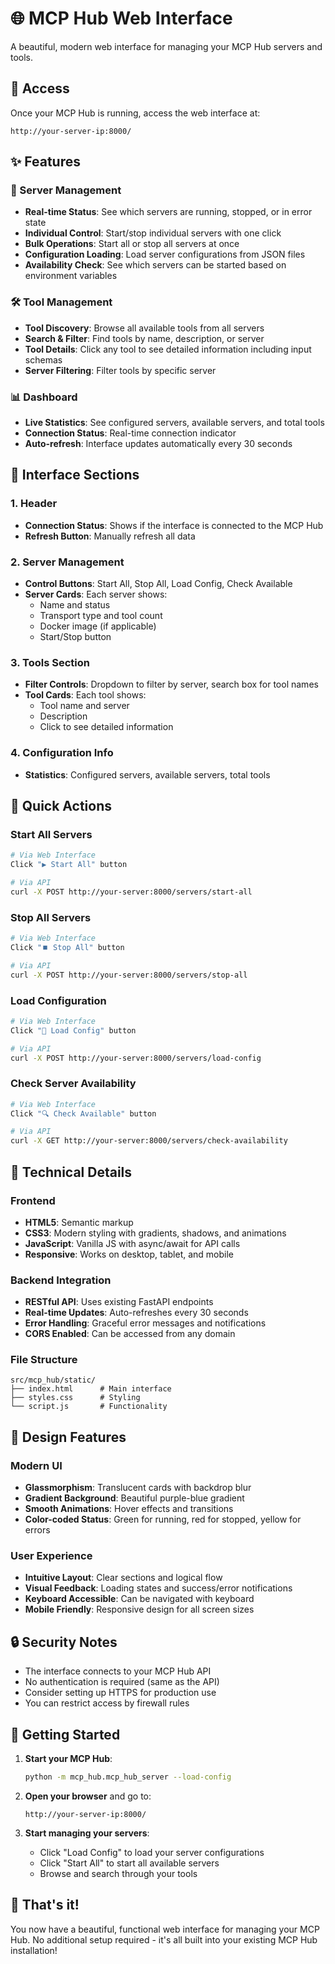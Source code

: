 # 🌐 MCP Hub Web Interface

A beautiful, modern web interface for managing your MCP Hub servers and tools.

## 🚀 Access

Once your MCP Hub is running, access the web interface at:

```
http://your-server-ip:8000/
```

## ✨ Features

### 📡 Server Management
- **Real-time Status**: See which servers are running, stopped, or in error state
- **Individual Control**: Start/stop individual servers with one click
- **Bulk Operations**: Start all or stop all servers at once
- **Configuration Loading**: Load server configurations from JSON files
- **Availability Check**: See which servers can be started based on environment variables

### 🛠️ Tool Management
- **Tool Discovery**: Browse all available tools from all servers
- **Search & Filter**: Find tools by name, description, or server
- **Tool Details**: Click any tool to see detailed information including input schemas
- **Server Filtering**: Filter tools by specific server

### 📊 Dashboard
- **Live Statistics**: See configured servers, available servers, and total tools
- **Connection Status**: Real-time connection indicator
- **Auto-refresh**: Interface updates automatically every 30 seconds

## 🎨 Interface Sections

### 1. Header
- **Connection Status**: Shows if the interface is connected to the MCP Hub
- **Refresh Button**: Manually refresh all data

### 2. Server Management
- **Control Buttons**: Start All, Stop All, Load Config, Check Available
- **Server Cards**: Each server shows:
  - Name and status
  - Transport type and tool count
  - Docker image (if applicable)
  - Start/Stop button

### 3. Tools Section
- **Filter Controls**: Dropdown to filter by server, search box for tool names
- **Tool Cards**: Each tool shows:
  - Tool name and server
  - Description
  - Click to see detailed information

### 4. Configuration Info
- **Statistics**: Configured servers, available servers, total tools

## 🎯 Quick Actions

### Start All Servers
```bash
# Via Web Interface
Click "▶️ Start All" button

# Via API
curl -X POST http://your-server:8000/servers/start-all
```

### Stop All Servers
```bash
# Via Web Interface
Click "⏹️ Stop All" button

# Via API
curl -X POST http://your-server:8000/servers/stop-all
```

### Load Configuration
```bash
# Via Web Interface
Click "📂 Load Config" button

# Via API
curl -X POST http://your-server:8000/servers/load-config
```

### Check Server Availability
```bash
# Via Web Interface
Click "🔍 Check Available" button

# Via API
curl -X GET http://your-server:8000/servers/check-availability
```

## 🔧 Technical Details

### Frontend
- **HTML5**: Semantic markup
- **CSS3**: Modern styling with gradients, shadows, and animations
- **JavaScript**: Vanilla JS with async/await for API calls
- **Responsive**: Works on desktop, tablet, and mobile

### Backend Integration
- **RESTful API**: Uses existing FastAPI endpoints
- **Real-time Updates**: Auto-refreshes every 30 seconds
- **Error Handling**: Graceful error messages and notifications
- **CORS Enabled**: Can be accessed from any domain

### File Structure
```
src/mcp_hub/static/
├── index.html      # Main interface
├── styles.css      # Styling
└── script.js       # Functionality
```

## 🎨 Design Features

### Modern UI
- **Glassmorphism**: Translucent cards with backdrop blur
- **Gradient Background**: Beautiful purple-blue gradient
- **Smooth Animations**: Hover effects and transitions
- **Color-coded Status**: Green for running, red for stopped, yellow for errors

### User Experience
- **Intuitive Layout**: Clear sections and logical flow
- **Visual Feedback**: Loading states and success/error notifications
- **Keyboard Accessible**: Can be navigated with keyboard
- **Mobile Friendly**: Responsive design for all screen sizes

## 🔒 Security Notes

- The interface connects to your MCP Hub API
- No authentication is required (same as the API)
- Consider setting up HTTPS for production use
- You can restrict access by firewall rules

## 🚀 Getting Started

1. **Start your MCP Hub**:
   ```bash
   python -m mcp_hub.mcp_hub_server --load-config
   ```

2. **Open your browser** and go to:
   ```
   http://your-server-ip:8000/
   ```

3. **Start managing your servers**:
   - Click "Load Config" to load your server configurations
   - Click "Start All" to start all available servers
   - Browse and search through your tools

## 🎉 That's it!

You now have a beautiful, functional web interface for managing your MCP Hub. No additional setup required - it's all built into your existing MCP Hub installation!


